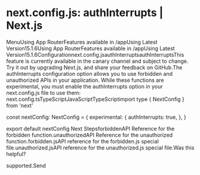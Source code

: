# next.config.js: authInterrupts | Next.js

<p>MenuUsing App RouterFeatures available in /appUsing Latest Version15.1.6Using App RouterFeatures available in /appUsing Latest Version15.1.6Configurationnext.config.jsauthInterruptsauthInterruptsThis feature is currently available in the canary channel and subject to change. Try it out by upgrading Next.js, and share your feedback on GitHub.The authInterrupts configuration option allows you to use forbidden and unauthorized APIs in your application. While these functions are experimental, you must enable the authInterrupts option in your next.config.js file to use them:
next.config.tsTypeScriptJavaScriptTypeScriptimport type { NextConfig } from 'next'</p>
<p>const nextConfig: NextConfig = {
experimental: {
authInterrupts: true,
},
}</p>
<p>export default nextConfig
Next StepsforbiddenAPI Reference for the forbidden function.unauthorizedAPI Reference for the unauthorized function.forbidden.jsAPI reference for the forbidden.js special file.unauthorized.jsAPI reference for the unauthorized.js special file.Was this helpful?</p>
<p>supported.Send</p>
